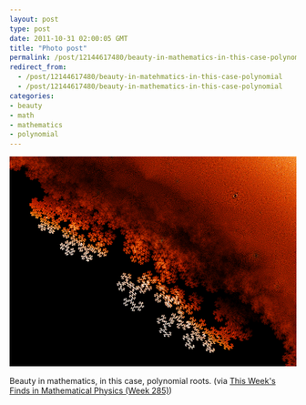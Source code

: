 ```yaml
---
layout: post
type: post
date: 2011-10-31 02:00:05 GMT
title: "Photo post"
permalink: /post/12144617480/beauty-in-mathematics-in-this-case-polynomial
redirect_from: 
  - /post/12144617480/beauty-in-matehmatics-in-this-case-polynomial
  - /post/12144617480/beauty-in-mathematics-in-this-case-polynomial
categories:
- beauty
- math
- mathematics
- polynomial
---
```

![](/assets/images/tumblr_ltv7w8cF0M1qb098no1_1280.png)

Beauty in mathematics, in this case, polynomial roots.
(via <a href="http://math.ucr.edu/home/baez/week285.html">This Week's Finds in Mathematical Physics (Week 285)</a>)